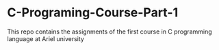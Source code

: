 # C-Programing-Course-Part-1
This repo contains the assignments of the first course in C programming language at Ariel university
